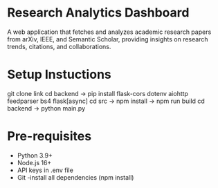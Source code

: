 # Research Analytics Dashboard

A web application that fetches and analyzes academic research papers from arXiv, IEEE, and Semantic Scholar, providing insights on research trends, citations, and collaborations.

# Setup Instuctions

git clone link
cd backend -> pip install flask-cors dotenv aiohttp feedparser bs4 flask[async]
cd src -> npm install -> npm run build
cd backend -> python main.py 

# Pre-requisites 
- Python 3.9+
- Node.js 16+
- API keys in .env file
- Git
-install all dependencies (npm install)